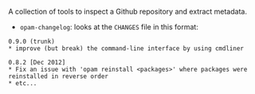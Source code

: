 A collection of tools to inspect a Github repository and extract metadata.

* `opam-changelog`: looks at the `CHANGES` file in this format:
```
0.9.0 (trunk)
* improve (but break) the command-line interface by using cmdliner

0.8.2 [Dec 2012]
* Fix an issue with 'opam reinstall <packages>' where packages were reinstalled in reverse order
* etc...
```
